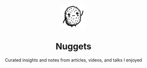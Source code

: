 <p align="center">
<a href="https://github.com/antoinejeannot/nuggets">
<img src="https://raw.githubusercontent.com/antoinejeannot/nuggets/main/.github/resources/logo.svg" alt="Nuggets" width="80" height="80">
</a>
</p>
<h1 align="center"> Nuggets </h1>
<p align="center">
  Curated insights and notes from articles, videos, and talks I enjoyed
</p>
